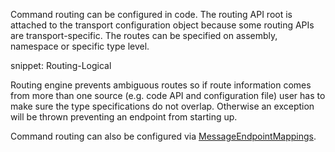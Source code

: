 Command routing can be configured in code. The routing API root is attached to the transport configuration object because some routing APIs are transport-specific. The routes can be specified on assembly, namespace or specific type level.

snippet: Routing-Logical

Routing engine prevents ambiguous routes so if route information comes from more than one source (e.g. code API and configuration file) user has to make sure the type specifications do not overlap. Otherwise an exception will be thrown preventing an endpoint from starting up.

Command routing can also be configured via [MessageEndpointMappings](routing-extensibility.md/#messageendpointmappings).